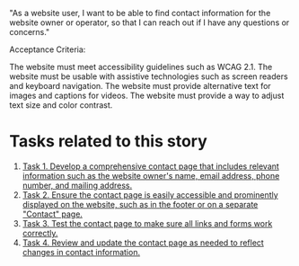 "As a website user, I want to be able to find contact information for the website owner or operator, so that I can 
reach out if I have any questions or concerns."

Acceptance Criteria:

The website must meet accessibility guidelines such as WCAG 2.1.
The website must be usable with assistive technologies such as screen readers and keyboard navigation.
The website must provide alternative text for images and captions for videos.
The website must provide a way to adjust text size and color contrast.


# Tasks related to this story
1. [Task 1. Develop a comprehensive contact page that includes relevant information such as the website owner's name, 
email address, phone number, and mailing address.](tasks/task_3.2.4.1.md)
2. [Task 2. Ensure the contact page is easily accessible and prominently displayed on the website, such as in the 
footer or on a separate "Contact" page.](tasks/task_3.2.4.2.md)
3. [Task 3. Test the contact page to make sure all links and forms work correctly.](tasks/task_3.2.4.3.md)
4. [Task 4. Review and update the contact page as needed to reflect changes in contact information.](tasks/task_3.2.4.4.md)
